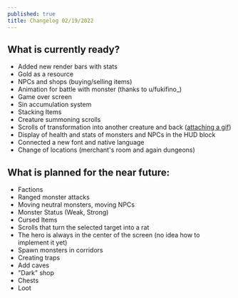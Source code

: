 ```yaml
---
published: true
title: Changelog 02/19/2022
---
```

## What is currently ready?
- Added new render bars with stats
- Gold as a resource
- NPCs and shops (buying/selling items)
- Animation for battle with monster (thanks to u/fukifino_)
- Game over screen
- Sin accumulation system
- Stacking Items
- Creature summoning scrolls
- Scrolls of transformation into another creature and back ([attaching a gif](https://img.itch.zone/aW1nLzgxOTc0NTQuZ2lm/500x/e5MbZ%2F.gif))
- Display of health and stats of monsters and NPCs in the HUD block
- Connected a new font and native language
- Change of locations (merchant's room and again dungeons)



## What is planned for the near future:
- Factions
- Ranged monster attacks
- Moving neutral monsters, moving NPCs
- Monster Status (Weak, Strong)
- Cursed Items
- Scrolls that turn the selected target into a rat
- The hero is always in the center of the screen (no idea how to implement it yet)
- Spawn monsters in corridors
- Creating traps
- Add caves
- "Dark" shop
- Chests
- Loot
